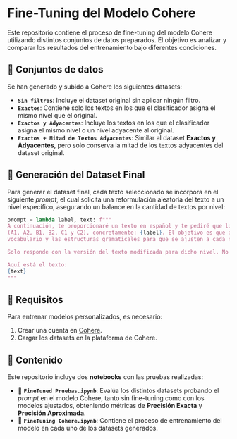 # Fine-Tuning del Modelo Cohere  

Este repositorio contiene el proceso de fine-tuning del modelo Cohere utilizando distintos conjuntos de datos preparados. El objetivo es analizar y comparar los resultados del entrenamiento bajo diferentes condiciones.  

## 📌 Conjuntos de datos  

Se han generado y subido a Cohere los siguientes datasets:  

- **`Sin filtros`**: Incluye el dataset original sin aplicar ningún filtro.  
- **`Exactos`**: Contiene solo los textos en los que el clasificador asigna el mismo nivel que el original.  
- **`Exactos y Adyacentes`**: Incluye los textos en los que el clasificador asigna el mismo nivel o un nivel adyacente al original.  
- **`Exactos + Mitad de Textos Adyacentes`**: Similar al dataset **Exactos y Adyacentes**, pero solo conserva la mitad de los textos adyacentes del dataset original.  

## 📌 Generación del Dataset Final  

Para generar el dataset final, cada texto seleccionado se incorpora en el siguiente *prompt*, el cual solicita una reformulación aleatoria del texto a un nivel específico, asegurando un balance en la cantidad de textos por nivel:  

```python
prompt = lambda label, text: f"""
A continuación, te proporcionaré un texto en español y te pediré que lo modifiques para diferentes niveles de competencia lingüística
(A1, A2, B1, B2, C1 y C2), concretamente: {label}. El objetivo es que adaptes el texto según el nivel de dificultad, modificando el
vocabulario y las estructuras gramaticales para que se ajusten a cada nivel, pero manteniendo el mismo mensaje central.  

Solo responde con la versión del texto modificada para dicho nivel. No incluyas ninguna introducción, título, explicación o comentario.  

Aquí está el texto:  
{text}
"""
```

## 📌 Requisitos  

Para entrenar modelos personalizados, es necesario:  

1. Crear una cuenta en [Cohere](https://mistral.ai/).  
2. Cargar los datasets en la plataforma de Cohere.  

## 📌 Contenido  

Este repositorio incluye dos **notebooks** con las pruebas realizadas:  

- 📌 **`FineTuned Pruebas.ipynb`**: Evalúa los distintos datasets probando el *prompt* en el modelo Cohere, tanto sin fine-tuning como con los modelos ajustados, obteniendo métricas de **Precisión Exacta** y **Precisión Aproximada**.  
- 📌 **`FineTuning Cohere.ipynb`**: Contiene el proceso de entrenamiento del modelo en cada uno de los datasets generados.  



